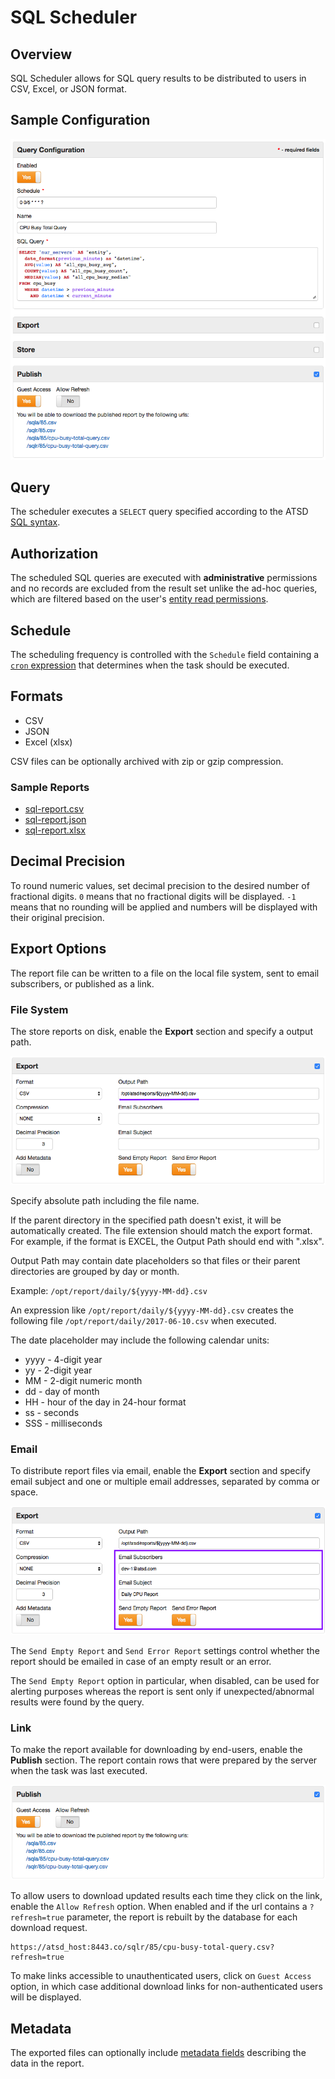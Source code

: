 # SQL Scheduler

## Overview

SQL Scheduler allows for SQL query results to be distributed to users in CSV, Excel, or JSON format.

## Sample Configuration

![Scheduler Example](images/sql-scheduled.png)

## Query

The scheduler executes a `SELECT` query specified according to the ATSD [SQL syntax](README.md).

## Authorization

The scheduled SQL queries are executed with **administrative** permissions and no records are excluded from the result set unlike the ad-hoc queries, which are filtered based on the user's [entity read permissions](../../administration/user-authorization.md#entity-permissions).

## Schedule

The scheduling frequency is controlled with the `Schedule` field containing a [`cron` expression](scheduled-sql-cron.md) that determines when the task should be executed.

## Formats

* CSV
* JSON
* Excel (xlsx)

CSV files can be optionally archived with zip or gzip compression.

### Sample Reports

* [sql-report.csv](examples/sql-report.csv)
* [sql-report.json](examples/sql-report.json)
* [sql-report.xlsx](examples/sql-report.xlsx)

## Decimal Precision

To round numeric values, set decimal precision to the desired number of fractional digits.
`0` means that no fractional digits will be displayed.
`-1` means that no rounding will be applied and numbers will be displayed with their original precision.

## Export Options

The report file can be written to a file on the local file system, sent to email subscribers, or published as a link.

### File System

The store reports on disk, enable the **Export** section and specify a output path.

![File](images/sql-scheduled-file.png)

Specify absolute path including the file name.

If the parent directory in the specified path doesn't exist, it will be automatically created.
The file extension should match the export format. For example, if the format is EXCEL, the Output Path should end with ".xlsx".

Output Path may contain date placeholders so that files or their parent directories are grouped by day or month.

Example: `/opt/report/daily/${yyyy-MM-dd}.csv`

An expression like `/opt/report/daily/${yyyy-MM-dd}.csv` creates the following file `/opt/report/daily/2017-06-10.csv` when executed.

The date placeholder may include the following calendar units:

* yyyy - 4-digit year
* yy - 2-digit year
* MM - 2-digit numeric month
* dd - day of month
* HH - hour of the day in 24-hour format
* ss - seconds
* SSS - milliseconds

### Email

To distribute report files via email, enable the **Export** section and specify email subject and one or multiple email addresses, separated by comma or space.

![File](images/sql-scheduled-email.png)

The `Send Empty Report` and `Send Error Report` settings control whether the report should be emailed in case of an empty result or an error.

The `Send Empty Report` option in particular, when disabled, can be used for alerting purposes whereas the report is sent only if unexpected/abnormal results were found by the query.

### Link

To make the report available for downloading by end-users, enable the **Publish** section. The report contain rows that were prepared by the server when the task was last executed.

![File](images/sql-scheduled-publish.png)

To allow users to download updated results each time they click on the link, enable the `Allow Refresh` option. When enabled and if the url contains a `?refresh=true` parameter, the report is rebuilt by the database for each download request.

```
https://atsd_host:8443.co/sqlr/85/cpu-busy-total-query.csv?refresh=true
```

To make links accessible to unauthenticated users, click on `Guest Access` option, in which case additional download links for non-authenticated users will be displayed.


## Metadata

The exported files can optionally include [metadata fields](scheduled-sql-metadata.md) describing the data in the report.
